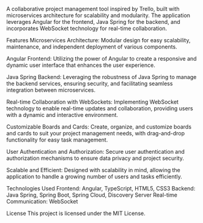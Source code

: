 A collaborative project management tool inspired by Trello, built with microservices architecture for scalability and modularity. The application leverages Angular for the frontend, Java Spring for the backend, and incorporates WebSocket technology for real-time collaboration.

Features
Microservices Architecture: Modular design for easy scalability, maintenance, and independent deployment of various components.

Angular Frontend: Utilizing the power of Angular to create a responsive and dynamic user interface that enhances the user experience.

Java Spring Backend: Leveraging the robustness of Java Spring to manage the backend services, ensuring security, and facilitating seamless integration between microservices.

Real-time Collaboration with WebSockets: Implementing WebSocket technology to enable real-time updates and collaboration, providing users with a dynamic and interactive environment.

Customizable Boards and Cards: Create, organize, and customize boards and cards to suit your project management needs, with drag-and-drop functionality for easy task management.

User Authentication and Authorization: Secure user authentication and authorization mechanisms to ensure data privacy and project security.

Scalable and Efficient: Designed with scalability in mind, allowing the application to handle a growing number of users and tasks efficiently.

Technologies Used
Frontend: Angular, TypeScript, HTML5, CSS3
Backend: Java Spring, Spring Boot, Spring Cloud, Discovery Server
Real-time Communication: WebSocket

License
This project is licensed under the MIT License.
